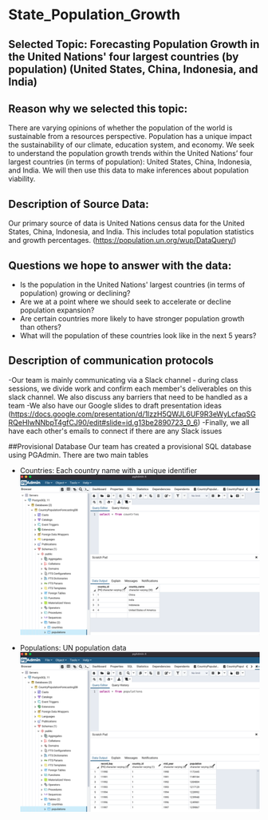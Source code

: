 # State_Population_Growth

## Selected Topic: Forecasting Population Growth in the United Nations' four largest countries (by population) (United States, China, Indonesia, and India)

## Reason why we selected this topic: 
There are varying opinions of whether the population of the world is sustainable from a resources perspective. Population has a unique impact the sustainability of our climate, education system, and economy. We seek to understand the population growth trends within the United Nations’ four largest countries (in terms of population): United States, China, Indonesia, and India. We will then use this data to make inferences about population viability.

## Description of Source Data: 
Our primary source of data is United Nations census data for the United States, China, Indonesia, and India. This includes total population statistics and growth percentages. (https://population.un.org/wup/DataQuery/)

## Questions we hope to answer with the data:
- Is the population in the United Nations' largest countries (in terms of population) growing or declining?
- Are we at a point where we should seek to accelerate or decline population expansion?
- Are certain countries more likely to have stronger population growth than others?
- What will the population of these countries look like in the next 5 years?

## Description of communication protocols
-Our team is mainly communicating via a Slack channel - during class sessions, we divide work and confirm each member's deliverables on this slack channel. We also discuss any barriers that need to be handled as a team
-We also have our Google slides to draft presentation ideas
(https://docs.google.com/presentation/d/1lzzH5QWJL6UF9R3eWyLcfaqSGRQeHIwNNbpT4gfCJ90/edit#slide=id.g13be2890723_0_6)
-Finally, we all have each other's emails to connect if there are any Slack issues

##Provisional Database
Our team has created a provisional SQL database using PGAdmin.
There are two main tables
- Countries: Each country name with a unique identifier
![alt text](https://github.com/dkristek/State_Population_Growth/blob/Presentation-Segment1/select%20countries.png)

- Populations: UN population data
![alt text](https://github.com/dkristek/State_Population_Growth/blob/Presentation-Segment1/select%20populations.png)
